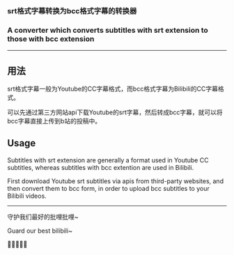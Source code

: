 ### srt格式字幕转换为bcc格式字幕的转换器

### A converter which converts subtitles with srt extension to those with bcc extension

---

## 用法

srt格式字幕一般为Youtube的CC字幕格式，而bcc格式字幕为Bilibili的CC字幕格式。

可以先通过第三方网站api下载Youtube的srt字幕，然后转成bcc字幕，就可以将bcc字幕直接上传到b站的投稿中。

## Usage

Subtitles with srt extension are generally a format used in Youtube CC subtitles, whereas subtitles with bcc extention are used in Bilibili.

First download Youtube srt subtitles via apis from third-party websites, and then convert them to bcc form, in order to upload bcc subtitles to your Bilibili videos. 

---

守护我们最好的批哩批哩~

Guard our best bilibili~

🍺🍐🍺🍐🍻